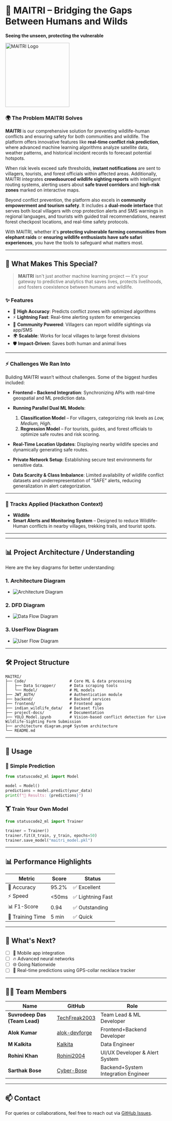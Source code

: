 # 🌿 MAITRI – Bridging the Gaps Between Humans and Wilds

**Seeing the unseen, protecting the vulnerable**

<img src="./project-docs/MAITRI%20Logo.jpeg" alt="MAITRI Logo" width="200"/>
  

### 🌍 The Problem MAITRI Solves

**MAITRI** is our comprehensive solution for preventing wildlife-human conflicts and ensuring safety for both communities and wildlife. The platform offers innovative features like **real-time conflict risk prediction**, where advanced machine learning algorithms analyze satellite data, weather patterns, and historical incident records to forecast potential hotspots.

When risk levels exceed safe thresholds, **instant notifications** are sent to villagers, tourists, and forest officials within affected areas. Additionally, MAITRI integrates **crowdsourced wildlife sighting reports** with intelligent routing systems, alerting users about **safe travel corridors** and **high-risk zones** marked on interactive maps.

Beyond conflict prevention, the platform also excels in **community empowerment and tourism safety**. It includes a **dual-mode interface** that serves both local villagers with crop protection alerts and SMS warnings in regional languages, and tourists with guided trail recommendations, nearest forest checkpost locations, and real-time safety protocols.

With MAITRI, whether it's **protecting vulnerable farming communities from elephant raids** or **ensuring wildlife enthusiasts have safe safari experiences**, you have the tools to safeguard what matters most.

---

## 🌟 What Makes This Special?

> **MAITRI** isn't just another machine learning project — it's your gateway to predictive analytics that saves lives, protects livelihoods, and fosters coexistence between humans and wildlife.

### ✨ Features

* 🎯 **High Accuracy**: Predicts conflict zones with optimized algorithms  
* ⚡ **Lightning Fast**: Real-time alerting system for emergencies  
* 📡 **Community Powered**: Villagers can report wildlife sightings via app/SMS  
* 🌍 **Scalable**: Works for local villages to large forest divisions  
* 🛡️ **Impact-Driven**: Saves both human and animal lives  

---

### ⚡ Challenges We Ran Into

Building MAITRI wasn’t without challenges. Some of the biggest hurdles included:

* **Frontend – Backend Integration**: Synchronizing APIs with real-time geospatial and ML prediction data.
* **Running Parallel Dual ML Models**:

  1. **Classification Model** – For villagers, categorizing risk levels as *Low, Medium, High*.
  2. **Regression Model** – For tourists, guides, and forest officials to optimize safe routes and risk scoring.
* **Real-Time Location Updates**: Displaying nearby wildlife species and dynamically generating safe routes.
* **Private Network Setup**: Establishing secure test environments for sensitive data.
* **Data Scarcity & Class Imbalance**: Limited availability of wildlife conflict datasets and underrepresentation of “SAFE” alerts, reducing generalization in alert categorization.

---

### 🎯 Tracks Applied (Hackathon Context)

* **Wildlife**
* **Smart Alerts and Monitoring System** – Designed to reduce Wildlife-Human conflicts in nearby villages, trekking trails, and tourist spots.

---
 
---


## 📊 Project Architecture / Understanding

Here are the key diagrams for better understanding:

### 1. Architecture Diagram
- ![Architecture Diagram](./project-docs/archi%20dg.png)

### 2. DFD Diagram
- ![Data Flow Diagram](./project-docs/maitri%20dfd_page-0001.jpg)

### 3. UserFlow Diagram
- ![User Flow Diagram](./project-docs/UserFlow%20Diagram.png)

---

## 🛠 Project Structure

```
MAITRI/
├── Code/                   # Core ML & data processing
│   ├── Data Scrapper/      # Data scraping tools
│   └── Model/              # ML models
├── JWT_AUTH/               # Authentication module
├── backend/                # Backend services
├── frontend/               # Frontend app
├── indian_wildlife_data/   # Dataset files
├── project-docs/           # Documentation
├── YOLO_Model.ipynb        # Vision-based conflict detection for Live Wildlife-Sighting Form Submission
├── architecture diagram.png# System architecture
└── README.md
```

---

## 🚀 Usage

### 🎪 Simple Prediction

```python
from statuscode2_ml import Model

model = Model()
predictions = model.predict(your_data)
print(f"🎉 Results: {predictions}")
```

### 🏋️ Train Your Own Model

```python
from statuscode2_ml import Trainer

trainer = Trainer()
trainer.fit(X_train, y_train, epochs=50)
trainer.save_model("maitri_model.pkl")
```

---

## 📊 Performance Highlights

| Metric           | Score | Status           |
| ---------------- | ----- | ---------------- |
| 🎯 Accuracy      | 95.2% | ✅ Excellent      |
| ⚡ Speed         | <50ms | ✅ Lightning Fast |
| 📊 F1-Score      | 0.94  | ✅ Outstanding    |
| 🚀 Training Time | 5 min | ✅ Quick          |

---

## 🎉 What's Next?

* [ ] 📱 Mobile app integration
* [ ] 🔥 Advanced neural networks  
* [ ] 🌐 Going Nationwide     
* [ ] 🚀 Real-time predictions using GPS-collar necklace tracker 

---

## 👨‍💻 Team Members

| Name                          | GitHub                                            | Role                                |
| ----------------------------- | ------------------------------------------------- | ------------------------------------|
| **Suvrodeep Das (Team Lead)** | [TechFreak2003](https://github.com/TechFreak2003) | Team Lead & ML Developer            |
| **Alok Kumar**                | [alok-devforge](https://github.com/alok-devforge) | Frontend+Backend Developer          |
| **M Kalkita**                 | [Kalkita](https://github.com/Kalkita)             | Data Engineer                       |
| **Rohini Khan**               | [Rohini2004](https://github.com/Rohini2004)       | UI/UX Developer & Alert System      |
| **Sarthak Bose**              | [Cyber-Bose](https://github.com/Cyber-Bose)       | Backend+System Integration Engineer |

---

## 📫 Contact

For queries or collaborations, feel free to reach out via [GitHub Issues](../../issues).




